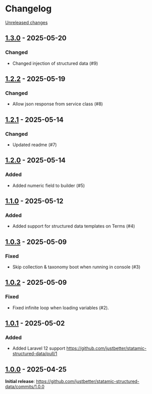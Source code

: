 # Changelog 

[Unreleased changes](https://github.com/justbetter/statamic-structured-data/compare/1.3.0...1.3.0)
## [1.3.0](https://github.com/justbetter/statamic-structured-data/releases/tag/1.3.0) - 2025-05-20

### Changed
 - Changed injection of structured data (#9)

## [1.2.2](https://github.com/justbetter/statamic-structured-data/releases/tag/1.2.2) - 2025-05-19

### Changed
 - Allow json response from service class (#8)

## [1.2.1](https://github.com/justbetter/statamic-structured-data/releases/tag/1.2.1) - 2025-05-14

### Changed
 - Updated readme (#7)

## [1.2.0](https://github.com/justbetter/statamic-structured-data/releases/tag/1.2.0) - 2025-05-14

### Added
 - Added numeric field to builder (#5)

## [1.1.0](https://github.com/justbetter/statamic-structured-data/releases/tag/1.1.0) - 2025-05-12

### Added
 -  Added support for structured data templates on Terms (#4)

## [1.0.3](https://github.com/justbetter/statamic-structured-data/releases/tag/1.0.3) - 2025-05-09

### Fixed

- Skip collection & taxonomy boot when running in console (#3)


## [1.0.2](https://github.com/justbetter/statamic-structured-data/releases/tag/1.0.2) - 2025-05-09

### Fixed

- Fixed infinite loop when loading variables (#2).

## [1.0.1](https://github.com/justbetter/statamic-structured-data/releases/tag/1.0.1) - 2025-05-02

### Added

- Added Laravel 12 support https://github.com/justbetter/statamic-structured-data/pull/1

## [1.0.0](https://github.com/justbetter/statamic-structured-data/releases/tag/1.0.0) - 2025-04-25

**Initial release**: https://github.com/justbetter/statamic-structured-data/commits/1.0.0

